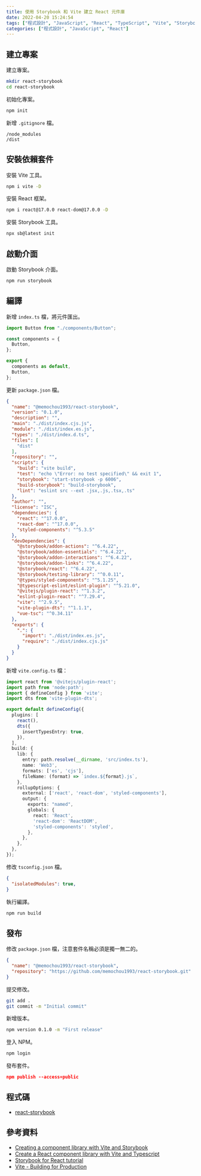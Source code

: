 ```yaml
---
title: 使用 Storybook 和 Vite 建立 React 元件庫
date: 2022-04-20 15:24:54
tags: ["程式設計", "JavaScript", "React", "TypeScript", "Vite", "Storybook"]
categories: ["程式設計", "JavaScript", "React"]
---
```


## 建立專案

建立專案。

```bash
mkdir react-storybook
cd react-storybook
```

初始化專案。

```bash
npm init
```

新增 `.gitignore` 檔。

```env
/node_modules
/dist
```

## 安裝依賴套件

安裝 Vite 工具。

```bash
npm i vite -D
```

安裝 React 框架。

```bash
npm i react@17.0.0 react-dom@17.0.0 -D
```

安裝 Storybook 工具。

```bash
npx sb@latest init
```

## 啟動介面

啟動 Storybook 介面。

```bash
npm run storybook
```

## 編譯

新增 `index.ts` 檔，將元件匯出。

```ts
import Button from "./components/Button";

const components = {
  Button,
};

export {
  components as default,
  Button,
};
```

更新 `package.json` 檔。

```json
{
  "name": "@memochou1993/react-storybook",
  "version": "0.1.0",
  "description": "",
  "main": "./dist/index.cjs.js",
  "module": "./dist/index.es.js",
  "types": "./dist/index.d.ts",
  "files": [
    "dist"
  ],
  "repository": "",
  "scripts": {
    "build": "vite build",
    "test": "echo \"Error: no test specified\" && exit 1",
    "storybook": "start-storybook -p 6006",
    "build-storybook": "build-storybook",
    "lint": "eslint src --ext .jsx,.js,.tsx,.ts"
  },
  "author": "",
  "license": "ISC",
  "dependencies": {
    "react": "^17.0.0",
    "react-dom": "^17.0.0",
    "styled-components": "^5.3.5"
  },
  "devDependencies": {
    "@storybook/addon-actions": "^6.4.22",
    "@storybook/addon-essentials": "^6.4.22",
    "@storybook/addon-interactions": "^6.4.22",
    "@storybook/addon-links": "^6.4.22",
    "@storybook/react": "^6.4.22",
    "@storybook/testing-library": "^0.0.11",
    "@types/styled-components": "^5.1.25",
    "@typescript-eslint/eslint-plugin": "^5.21.0",
    "@vitejs/plugin-react": "^1.3.2",
    "eslint-plugin-react": "^7.29.4",
    "vite": "^2.9.5",
    "vite-plugin-dts": "^1.1.1",
    "vue-tsc": "^0.34.11"
  },
  "exports": {
    ".": {
      "import": "./dist/index.es.js",
      "require": "./dist/index.cjs.js"
    }
  }
}
```

新增 `vite.config.ts` 檔：

```ts
import react from '@vitejs/plugin-react';
import path from 'node:path';
import { defineConfig } from 'vite';
import dts from 'vite-plugin-dts';

export default defineConfig({
  plugins: [
    react(),
    dts({
      insertTypesEntry: true,
    }),
  ],
  build: {
    lib: {
      entry: path.resolve(__dirname, 'src/index.ts'),
      name: 'Web3',
      formats: ['es', 'cjs'],
      fileName: (format) => `index.${format}.js`,
    },
    rollupOptions: {
      external: ['react', 'react-dom', 'styled-components'],
      output: {
        exports: "named",
        globals: {
          react: 'React',
          'react-dom': 'ReactDOM',
          'styled-components': 'styled',
        },
      },
    },
  },
});
```

修改 `tsconfig.json` 檔。

```json
{
  "isolatedModules": true,
}
```

執行編譯。

```bash
npm run build
```

## 發布

修改 `package.json` 檔，注意套件名稱必須是獨一無二的。

```json
{
  "name": "@memochou1993/react-storybook",
  "repository": "https://github.com/memochou1993/react-storybook.git"
}
```

提交修改。

```bash
git add .
git commit -m "Initial commit"
```

新增版本。

```bash
npm version 0.1.0 -m "First release"
```

登入 NPM。

```bash
npm login
```

發布套件。

```json
npm publish --access=public
```

## 程式碼

- [react-storybook](https://github.com/memochou1993/react-storybook)

## 參考資料

- [Creating a component library with Vite and Storybook](https://divotion.com/blog/creating-a-component-library-with-vite-and-storybook)
- [Create a React component library with Vite and Typescript](https://dev.to/nicolaserny/create-a-react-component-library-with-vite-and-typescript-1ih9)
- [Storybook for React tutorial](https://storybook.js.org/tutorials/intro-to-storybook/react/zh-TW/get-started/)
- [Vite - Building for Production](https://cn.vitejs.dev/guide/build.html)
